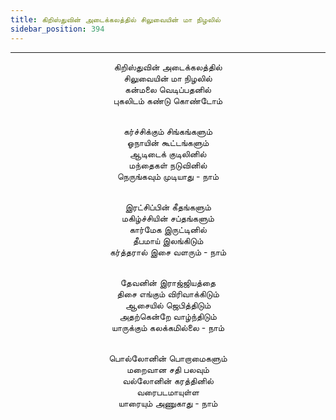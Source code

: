 ```yaml
---
title: கிறிஸ்துவின் அடைக்கலத்தில் சிலுவையின் மா நிழலில்
sidebar_position: 394
---
```


---
<center>
கிறிஸ்துவின் அடைக்கலத்தில்<br/>
சிலுவையின் மா நிழலில்<br/>
கன்மலை வெடிப்பதனில்<br/>
புகலிடம் கண்டு கொண்டோம்<br/><br/>

கர்ச்சிக்கும் சிங்கங்களும்<br/>
ஓநாயின் கூட்டங்களும்<br/>
ஆடிடைக் குடிலினில்<br/>
மந்தைகள் நடுவினில்<br/>
நெருங்கவும் முடியாது                - நாம்<br/><br/>

இரட்சிப்பின் கீதங்களும்<br/>
மகிழ்ச்சியின் சப்தங்களும்<br/>
கார்மேக இருட்டினில்<br/>
தீபமாய் இலங்கிடும்<br/>
கர்த்தரால் இசை வளரும்                - நாம்<br/><br/>

தேவனின் இராஜ்ஜியத்தை<br/>
திசை எங்கும் விரிவாக்கிடும்<br/>
ஆசையில் ஜெபித்திடும்<br/>
அதற்கென்றே வாழ்ந்திடும்<br/>
யாருக்கும் கலக்கமில்லை                - நாம்<br/><br/>

பொல்லோனின் பொறாமைகளும்<br/>
மறைவான சதி பலவும்<br/>
வல்லோனின் கரத்தினில்<br/>
வரைபடமாயுள்ள<br/>
யாரையும் அணுகாது                    - நாம்
</center>